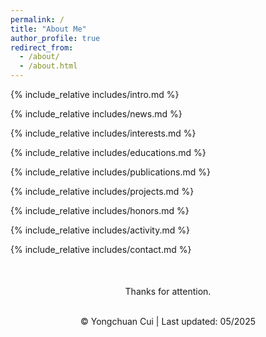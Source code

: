 ```yaml
---
permalink: /
title: "About Me"
author_profile: true
redirect_from: 
  - /about/
  - /about.html
---
```


<span class='anchor' id='about-me'></span>
{% include_relative includes/intro.md %}

<span class='anchor' id='news'></span>
{% include_relative includes/news.md %}


<span class='anchor' id='research-interests'></span>
{% include_relative includes/interests.md %}

<span class='anchor' id='educations'></span>
{% include_relative includes/educations.md %}

<span class='anchor' id='publications'></span>
{% include_relative includes/publications.md %}

<span class='anchor' id='projects'></span>
{% include_relative includes/projects.md %}

<span class='anchor' id='honors-and-awards'></span>
{% include_relative includes/honors.md %}

<span class='anchor' id='activities-and-services'></span>
{% include_relative includes/activity.md %}

<span class='anchor' id='contact'></span>
{% include_relative includes/contact.md %}


<center>
<div style="width: 320px; margin-top: 50px; margin-bottom: 50px">
<script type='text/javascript' id='clustrmaps' src='//cdn.clustrmaps.com/map_v2.js?cl=ffffff&w=a&t=tt&d=rG38oPH9Ncj0sE5pJKEaNZbRZ115D1z53YHnDyFqTMU'></script>
</div>

Thanks for attention.
</center>

<p>
  <center>
    <font>
        <br>&copy; Yongchuan Cui | Last updated: 05/2025
    </font>
  </center>
</p>